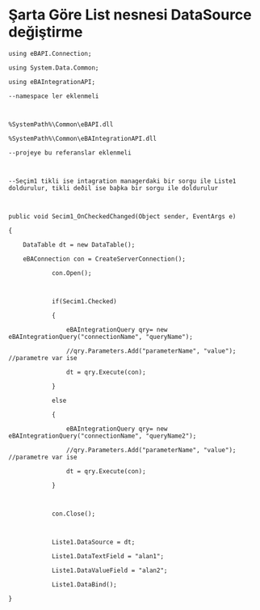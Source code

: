 # Şarta Göre List nesnesi DataSource değiştirme

	using eBAPI.Connection; 

	using System.Data.Common; 

	using eBAIntegrationAPI; 

	--namespace ler eklenmeli 



	%SystemPath%\Common\eBAPI.dll 

	%SystemPath%\Common\eBAIntegrationAPI.dll 

	--projeye bu referanslar eklenmeli 



	--Seçim1 tikli ise intagration managerdaki bir sorgu ile Liste1 doldurulur, tikli deðil ise baþka bir sorgu ile doldurulur 



	public void Secim1_OnCheckedChanged(Object sender, EventArgs e) 

	{ 

	    DataTable dt = new DataTable(); 

	    eBAConnection con = CreateServerConnection(); 

	            con.Open();                          



	            if(Secim1.Checked) 

	            { 

	                eBAIntegrationQuery qry= new eBAIntegrationQuery("connectionName", "queryName"); 

	                //qry.Parameters.Add("parameterName", "value"); //parametre var ise                                         

	                dt = qry.Execute(con); 

	            } 

	            else 

	            { 

	                eBAIntegrationQuery qry= new eBAIntegrationQuery("connectionName", "queryName2"); 

	                //qry.Parameters.Add("parameterName", "value"); //parametre var ise                                         

	                dt = qry.Execute(con); 

	            } 



	            con.Close(); 



	            Liste1.DataSource = dt; 

	            Liste1.DataTextField = "alan1"; 

	            Liste1.DataValueField = "alan2"; 

	            Liste1.DataBind();   

	}
